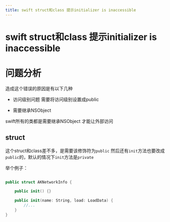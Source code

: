 ```yaml
---
title: swift struct和class 提示initializer is inaccessible
---
```


# swift struct和class 提示initializer is inaccessible

# 问题分析
造成这个错误的原因是有以下几种

+ 访问级别问题
需要将访问级别设置成public

+ 需要继承NSObject

swift所有的类都是需要继承NSObject 才能让外部访问

## struct

这个struct和class差不多，是需要该修饰符为`public`
然后还有`init`方法也要改成`public`的，默认的情况下`init`方法是`private`

举个例子：
```swift

public struct AKNetworkInfo {

    public init() {}

    public init(name: String, load: LoadData) {
        //...
    }
}
```


